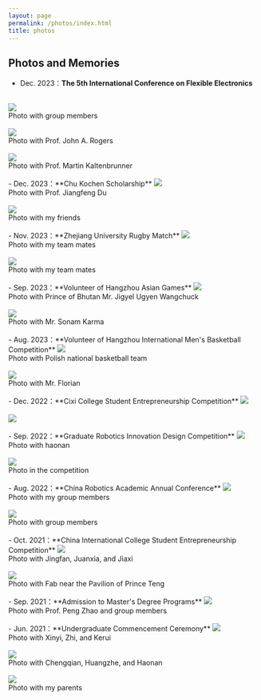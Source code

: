 ```yaml
---
layout: page
permalink: /photos/index.html
title: photos
---
```



## Photos and Memories

- Dec. 2023：**The 5th International Conference on Flexible Electronics** 
<br>
<img src="/images/Groupphotos/FE/Photo1.png">
<br>Photo with group members
<br>
<br>
<img src="/images/Groupphotos/FE/Photo2.png">
<br>Photo with Prof. John A. Rogers
<br>
<br>
<img src="/images/Groupphotos/FE/Photo3.png">
<br>Photo with Prof. Martin Kaltenbrunner
<br>
<br>
- Dec. 2023：**Chu Kochen Scholarship** 
<img src="/images/Groupphotos/ZKZ/Photo1.jpeg">
<br>Photo with Prof. Jiangfeng Du
<br>
<br>
<img src="/images/Groupphotos/ZKZ/Photo2.jpeg">
<br>Photo with my friends
<br>
<br>
- Nov. 2023：**Zhejiang University Rugby Match** 
<img src="/images/Groupphotos/Rugby/Photo1.jpeg">
<br>Photo with my team mates
<br>
<br>
<img src="/images/Groupphotos/Rugby/Photo2.jpeg">
<br>Photo with my team mates
<br>
<br>
- Sep. 2023：**Volunteer of Hangzhou Asian Games** 
<img src="/images/Groupphotos/AG/Photo1.jpeg">
<br>Photo with Prince of Bhutan Mr. Jigyel Ugyen Wangchuck
<br>
<br>
<img src="/images/Groupphotos/AG/Photo2.jpeg">
<br>Photo with Mr. Sonam Karma
<br>
<br>
- Aug. 2023：**Volunteer of Hangzhou International Men's Basketball Competition** 
<img src="/images/Groupphotos/Basketball/Photo1.jpeg">
<br>Photo with Polish national basketball team
<br>
<br>
<img src="/images/Groupphotos/Basketball/Photo2.jpeg">
<br>Photo with Mr. Florian
<br>
<br>
- Dec. 2022：**Cixi College Student Entrepreneurship Competition** 
<img src="/images/Groupphotos/Cixi/Photo1.jpeg">
<br>
<br>
<img src="/images/Groupphotos/Cixi/Photo2.jpeg">
<br>
<br>
- Sep. 2022：**Graduate Robotics Innovation Design Competition** 
<img src="/images/Groupphotos/hao/Photo1.jpeg">
<br>Photo with haonan
<br>
<br>
<img src="/images/Groupphotos/hao/Photo2.jpeg">
<br>Photo in the competition
<br>
<br>
- Aug. 2022：**China Robotics Academic Annual Conference** 
<img src="/images/Groupphotos/Robot/Photo1.jpeg">
<br>Photo with my group members
<br>
<br>
<img src="/images/Groupphotos/Robot/Photo2.jpeg">
<br>Photo with group members
<br>
<br>
- Oct. 2021：**China International College Student Entrepreneurship Competition** 
<img src="/images/Groupphotos/Internet/Photo1.jpeg">
<br>Photo with Jingfan, Juanxia, and Jiaxi
<br>
<br>
<img src="/images/Groupphotos/Internet/Photo2.jpeg">
<br>Photo with Fab near the Pavilion of Prince Teng
<br>
<br>
- Sep. 2021：**Admission to Master's Degree Programs** 
<img src="/images/Groupphotos/YJS/Photo1.jpeg">
<br>Photo with Prof. Peng Zhao and group members
<br>
<br>
- Jun. 2021：**Undergraduate Commencement Ceremony** 
<img src="/images/Groupphotos/Under/Photo1.jpeg">
<br>Photo with Xinyi, Zhi, and Kerui
<br>
<br>
<img src="/images/Groupphotos/Under/Photo2.jpeg">
<br>Photo with Chengqian, Huangzhe, and Haonan
<br>
<br>
<img src="/images/Groupphotos/Under/Photo3.jpeg">
<br>Photo with my parents
<br>
<br>
